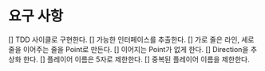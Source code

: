 # 요구 사항
[] TDD 사이클로 구현한다.
[] 가능한 인터페이스를 추출한다.
[] 가로 줄은 라인, 세로 줄을 이어주는 줄을 Point로 만든다.
[] 이어지는 Point가 없게 한다.
[] Direction을 추상화 한다.
[] 플레이어 이름은 5자로 제한한다.
[] 중복된 플레이어 이름을 제한한다.